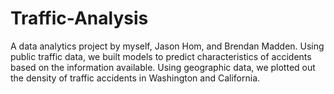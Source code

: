 # Traffic-Analysis

A data analytics project by myself, Jason Hom, and Brendan Madden. Using public traffic data, we built models to predict characteristics of accidents based on 
the information available. Using geographic data, we plotted out the density of traffic accidents in Washington and California. 
